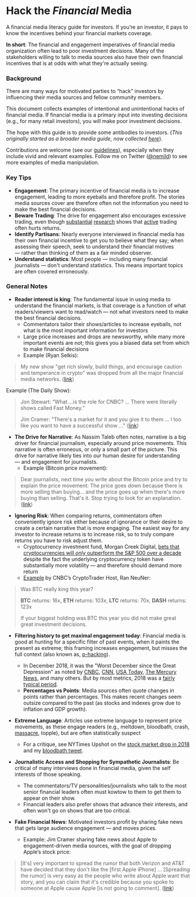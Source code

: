 # Hack the _Financial_ Media

A financial media literacy guide for investors. If you’re an investor, it pays to know the incentives behind your financial markets coverage. 

**In short**: The financial and engagement imperatives of financial media organization often lead to poor investment decisions. Many of the stakeholders willing to talk to media sources also have their own financial incentives that is at odds with what they're actually seeing.

### Background
There are many ways for motivated parties to “hack” investors by influencing their media sources and fellow community members.

This document collects examples of intentional and unintentional hacks of financial media. If financial media is a primary input into investing decisions (e.g., for many retail investors), you will make poor investment decisions.

The hope with this guide is to provide some antibodies to investors. (*This originally started as a broader media guide, now collected [here](README.md)*).

Contributions are welcome (see our [guidelines](contributions.md)), especially when they include vivid and relevant examples. Follow me on Twitter ([@nemild](https://twitter.com/nemild)) to see more examples of media manipulation.

### Key Tips

- **Engagement**: The primary incentive of financial media is to increase engagement, leading to more eyeballs and therefore profit. The stories media sources cover are therefore often not the information you need to make the best financial decisions. 
- **Beware Trading**: The drive for engagement also encourages excessive trading, even though [substantial](https://academic.oup.com/rfs/article-abstract/22/2/609/1595677) [research](https://onlinelibrary.wiley.com/doi/abs/10.1111/j.1540-6261.2008.01368.x) shows that [active](https://onlinelibrary.wiley.com/doi/abs/10.1111/0022-1082.00226) trading often hurts returns.
- **Identify Partisans**: Nearly everyone interviewed in financial media has their own financial incentive to get you to believe what they say; when assessing their speech, seek to understand their financial motives — rather than thinking of them as a fair minded observer.
- **Understand statistics**: Most people — including many financial journalists — don't understand statistics. This means important topics are often covered erroneously.


### General Notes
- **Reader interest is king**: The fundamental issue in using media to understand the financial markets, is that coverage is a function of what readers/viewers want to read/watch — not what investors need to make the best financial decisions.
	- Commentators tailor their shows/articles to increase eyeballs, not what is the most important information for investors
	- Large price increases and drops are newsworthy, while many more important events are not; this gives you a biased data set from which to make financial decisions
	- Example (Ryan Selkis):

> My new show "get rich slowly, build things, and encourage caution and temperance in crypto" was dropped from all the major financial media networks. ([link](https://twitter.com/twobitidiot/status/999264845169086465?s=12))

Example (The Daily Show):

> Jon Stewart: “What ...is the role for CNBC? … There were literally shows called Fast Money.”
> 
> Jim Cramer: "There's a market for it and you give it to them ... I too like you want to have a successful show ..." ([link](http://www.cc.com/video-clips/rfag2r/the-daily-show-with-jon-stewart-exclusive---jim-cramer-extended-interview-pt--2))
 
- **The Drive for Narrative**: As Nassim Taleb often notes, narrative is a big driver for financial journalism, especially around price movements. This narrative is often erroneous, or only a small part of the picture. This drive for narrative likely ties into our human desire for understanding — and engagement for journalists.
	- Example (Bitcoin price movement):

> Dear journalists, next time you write about the Bitcoin price and try to explain the price movement: The price goes down because there is more selling than buying... and the price goes up when there's more buying than selling. That's it. Stop trying to look for an explanation.
([link](https://twitter.com/whalepanda/status/1042027228698234881?s=12))

- **Ignoring Risk**: When comparing returns, commentators often conveniently ignore risk either because of ignorance or their desire to create a certain narrative that is more engaging. The easiest way for any investor to increase returns is to increase risk, so to truly compare returns you have to risk adjust them.
	- Cryptocurrency investment fund, Morgan Creek Digital, [bets that cryptocurrencies will *only* outperform the S&P 500 over a decade](https://www.cnbc.com/2018/12/06/crypto-index-fund-follows-buffetts-playbook-but-with-bet-against-the-sp.html) despite the fact the underlying cryptocurrency token have substantially more volatility — and therefore should demand more return
	- [Example](https://twitter.com/cryptomanran/status/943797901662310400) by CNBC’s CryptoTrader Host, Ran NeuNer:

>Was BTC really king this year?
>
> **BTC** returns:   16x,
> **ETH** returns:  103x,
> **LTC** returns:     70x,
> **DASH** returns: 123x
>
> If your biggest holding was BTC this year you did not make great great investment decisions.

- **Filtering history to get maximal engagement today**: Financial media is good at hunting for a specific filter of past events, when it paints the present as extreme; this framing increases engagement, but misses the full context (also known as, [p-hacking](https://en.wikipedia.org/wiki/Data_dredging)).
	- In December 2018, it was the "Worst December since the Great Depression" as noted by [CNBC](https://www.cnbc.com/2018/12/17/worst-start-to-december-for-the-stock-market-since-great-depression.html), [CNN](https://www.cnn.com/2018/12/18/investing/stocks-worst-december-since-great-depression/index.html), [USA Today](https://www.usatoday.com/story/money/2018/12/21/stock-market-dow-falls-bear/2379114002/), [The Mercury News](https://www.mercurynews.com/2018/12/24/stock-markets-slide-toward-worst-december-since-1931/), and many others. But by most metrics, 2018 was a [fairly typical period](https://www.aqr.com/Insights/Perspectives/Once-More-Without-Feeling).
	- **Percentages vs Points**: Media sources often quote changes in points rather than percentages. This makes recent changes seem outsize compared to the past (as stocks and indexes grow due to inflation and GDP growth).

- **Extreme Language**: Articles use extreme language to represent price movements, as these engage readers (e.g., meltdown, bloodbath, crash, [massacre](https://www.express.co.uk/finance/city/914952/Bitcoin-price-crash-cryptocurrency-dollars-market-investors-value-latest-update-news), topple), but are often statistically suspect 
	- For a critique, see  NYTimes Upshot on the [stock market drop in 2018](https://www.nytimes.com/2018/02/05/upshot/context-matters-the-stock-market-drop-is-less-scary-than-it-seems.html) and my [bloodbath tweet](https://twitter.com/nemild/status/953685089329664000).
- **Journalistic Access and Shopping for Sympathetic Journalists**: Be critical of many interviews done in financial media, given the self interests of those speaking.
	- The commentators/TV personalities/journalists who talk to the most senior financial leaders often must kowtow to them to get them to appear on their show.
	- Financial leaders also prefer shows that advance their interests, and often won't go on shows that are too critical.
- **Fake Financial News**: Motivated investors profit by sharing fake news that gets large audience engagement — and moves prices.
	- Example: Jim Cramer sharing fake news about Apple to engagement-driven media sources, with the goal of dropping Apple’s stock price: 

> \[It's] very important to spread the rumor that both Verizon and AT&T have decided that they don't like the \[first Apple iPhone] ... \[Spreading the rumor] is very easy as the people who write about Apple want that story, and you can claim that it's credible because you spoke to someone at Apple cause Apple \[is not going to comment]. ([link](http://www.cc.com/video-clips/rfag2r/the-daily-show-with-jon-stewart-exclusive---jim-cramer-extended-interview-pt--2))

